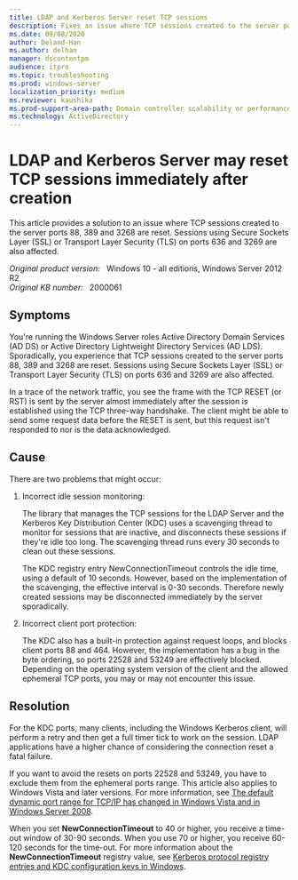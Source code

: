 ```yaml
---
title: LDAP and Kerberos Server reset TCP sessions
description: Fixes an issue where TCP sessions created to the server ports 88, 389 and 3268 are reset. Sessions using Secure Sockets Layer or Transport Layer Security on ports 636 and 3269 are also affected.
ms.date: 09/08/2020
author: Deland-Han
ms.author: delhan
manager: dscontentpm
audience: itpro
ms.topic: troubleshooting
ms.prod: windows-server
localization_priority: medium
ms.reviewer: kaushika
ms.prod-support-area-path: Domain controller scalability or performance (including LDAP)
ms.technology: ActiveDirectory
---
```

# LDAP and Kerberos Server may reset TCP sessions immediately after creation

This article provides a solution to an issue where TCP sessions created to the server ports 88, 389 and 3268 are reset. Sessions using Secure Sockets Layer (SSL) or Transport Layer Security (TLS) on ports 636 and 3269 are also affected.

_Original product version:_ &nbsp; Windows 10 - all editions, Windows Server 2012 R2  
_Original KB number:_ &nbsp; 2000061

## Symptoms

You're running the Windows Server roles Active Directory Domain Services (AD DS) or Active Directory Lightweight Directory Services (AD LDS). Sporadically, you experience that TCP sessions created to the server ports 88, 389 and 3268 are reset. Sessions using Secure Sockets Layer (SSL) or Transport Layer Security (TLS) on ports 636 and 3269 are also affected.

In a trace of the network traffic, you see the frame with the TCP RESET (or RST) is sent by the server almost immediately after the session is established using the TCP three-way handshake. The client might be able to send some request data before the RESET is sent, but this request isn't responded to nor is the data acknowledged.

## Cause

There are two problems that might occur:

1. Incorrect idle session monitoring:

    The library that manages the TCP sessions for the LDAP Server and the Kerberos Key Distribution Center (KDC) uses a scavenging thread to monitor for sessions that are inactive, and disconnects these sessions if they're idle too long. The scavenging thread runs every 30 seconds to clean out these sessions.

    The KDC registry entry NewConnectionTimeout controls the idle time, using a default of 10 seconds. However, based on the implementation of the scavenging, the effective interval is 0-30 seconds. Therefore newly created sessions may be disconnected immediately by the server sporadically.

2. Incorrect client port protection:

    The KDC also has a built-in protection against request loops, and blocks client ports 88 and 464. However, the implementation has a bug in the byte ordering, so ports 22528 and 53249 are effectively blocked. Depending on the operating system version of the client and the allowed ephemeral TCP ports, you may or may not encounter this issue.

## Resolution

For the KDC ports, many clients, including the Windows Kerberos client, will perform a retry and then get a full timer tick to work on the session. LDAP applications have a higher chance of considering the connection reset a fatal failure.

If you want to avoid the resets on ports 22528 and 53249, you have to exclude them from the ephemeral ports range. This article also applies to Windows Vista and later versions. For more information, see [The default dynamic port range for TCP/IP has changed in Windows Vista and in Windows Server 2008](https://support.microsoft.com/help/929851).

When you set **NewConnectionTimeout** to 40 or higher, you receive a time-out window of 30-90 seconds. When you use 70 or higher, you receive 60-120 seconds for the time-out. For more information about the **NewConnectionTimeout** registry value, see [Kerberos protocol registry entries and KDC configuration keys in Windows](/troubleshoot/windows-server/windows-security/kerberos-protocol-registry-kdc-configuration-keys).
